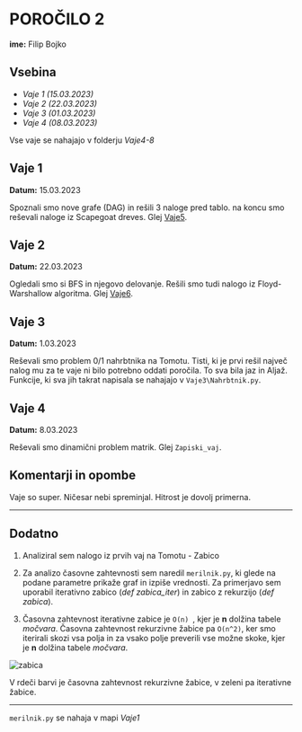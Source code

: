 # POROČILO 2
**ime:** Filip Bojko

## Vsebina 
- <i>Vaje 1 (15.03.2023)</i>
- <i>Vaje 2 (22.03.2023)</i>
- <i>Vaje 3 (01.03.2023)</i>
- <i>Vaje 4 (08.03.2023)</i>


Vse vaje se nahajajo v folderju <i> Vaje4-8 </i>

## Vaje 1

**Datum:** 15.03.2023

Spoznali smo nove grafe (DAG) in rešili 3 naloge pred tablo. na koncu smo reševali naloge iz Scapegoat dreves. Glej [Vaje5](Vaje5-8/Vaje5/Vaje5.md).

## Vaje 2

**Datum:** 22.03.2023

Ogledali smo si BFS in njegovo delovanje. Rešili smo tudi nalogo iz Floyd-Warshallow algoritma. Glej [Vaje6](Vaje5-8/Vaje6/Vaje6.md).

## Vaje 3

**Datum:** 1.03.2023

Reševali smo problem 0/1 nahrbtnika na Tomotu. Tisti, ki je prvi rešil največ nalog mu za te vaje ni bilo potrebno oddati poročila. To sva bila jaz in Aljaž. Funkcije, ki sva jih takrat napisala se nahajajo v  ```Vaje3\Nahrbtnik.py```.

## Vaje 4

**Datum:** 8.03.2023

Reševali smo dinamični problem matrik. Glej ```Zapiski_vaj```.

## Komentarji in opombe

Vaje so super. Ničesar nebi spreminjal. Hitrost je dovolj primerna. 

---
## Dodatno

1. Analiziral sem nalogo iz prvih vaj na Tomotu - Zabico

2. Za analizo časovne zahtevnosti sem naredil ```merilnik.py```, ki glede na podane parametre prikaže graf in izpiše vrednosti. Za primerjavo sem uporabil iterativno zabico (<i>def zabica_iter</i>) in zabico z rekurzijo (<i>def zabica</i>).

3. Časovna zahtevnost iterativne zabice je ```O(n) ```, kjer je **n** dolžina tabele <i>močvara</i>. Časovna zahtevnost rekurzivne žabice pa ```O(n^2)```, ker smo iterirali skozi vsa polja in za vsako polje preverili vse možne skoke, kjer je **n** dolžina tabele <i>močvara</i>.

![zabica](Vaje1-4/Vaje1/Figure1.png)

V rdeči barvi je časovna zahtevnost rekurzivne žabice, v zeleni pa iterativne žabice.

---

```merilnik.py``` se nahaja v mapi <i>Vaje1</i>

